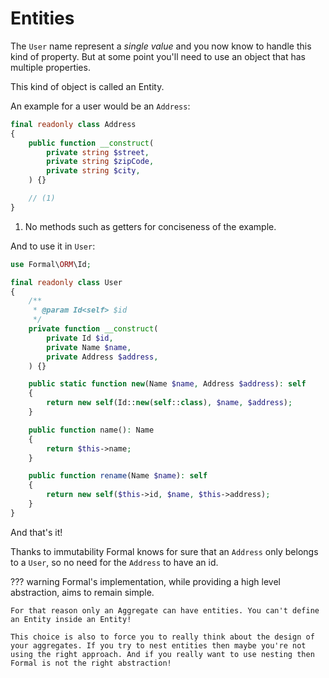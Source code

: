 # Entities

The `User` name represent a _single value_ and you now know to handle this kind of property. But at some point you'll need to use an object that has multiple properties.

This kind of object is called an Entity.

An example for a user would be an `Address`:

```php title="Address.php"
final readonly class Address
{
    public function __construct(
        private string $street,
        private string $zipCode,
        private string $city,
    ) {}

    // (1)
}
```

1. No methods such as getters for conciseness of the example.

And to use it in `User`:

```php title="User.php" hl_lines="11 14 16 26"
use Formal\ORM\Id;

final readonly class User
{
    /**
     * @param Id<self> $id
     */
    private function __construct(
        private Id $id,
        private Name $name,
        private Address $address,
    ) {}

    public static function new(Name $name, Address $address): self
    {
        return new self(Id::new(self::class), $name, $address);
    }

    public function name(): Name
    {
        return $this->name;
    }

    public function rename(Name $name): self
    {
        return new self($this->id, $name, $this->address);
    }
}
```

And that's it!

Thanks to immutability Formal knows for sure that an `Address` only belongs to a `User`, so no need for the `Address` to have an id.

??? warning
    Formal's implementation, while providing a high level abstraction, aims to remain simple.

    For that reason only an Aggregate can have entities. You can't define an Entity inside an Entity!

    This choice is also to force you to really think about the design of your aggregates. If you try to nest entities then maybe you're not using the right approach. And if you really want to use nesting then Formal is not the right abstraction!
